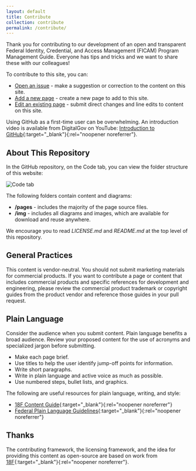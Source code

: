 ```yaml
---
layout: default
title: Contribute
collection: contribute
permalink: /contribute/
---
```


Thank you for contributing to our development of an open and transparent Federal Identity, Credential, and Access Management (FICAM) Program Management Guide. Everyone has tips and tricks and we want to share these with our colleagues!

To contribute to this site, you can:

- [Open an issue]({{site.baseurl}}/contribute/openissue) - make a suggestion or correction to the content on this site.
- [Add a new page]({{site.baseurl}}/contribute/addpage) - create a new page to add to this site.
- [Edit an existing page]({{site.baseurl}}/contribute/editpage) - submit direct changes and line edits to content on this site.

Using GitHub as a first-time user can be overwhelming. An introduction video is available from DigitalGov on YouTube: [Introduction to GitHub](https://youtu.be/uNa9GOtM6NE){:target="_blank"}{:rel="noopener noreferrer"}.

## About This Repository

In the GitHub repository, on the Code tab, you can view the folder structure of this website:

![Code tab]({{site.baseurl}}/img/CodeTab.png)

The following folders contain content and diagrams:

- **/pages** - includes the majority of the page source files.
- **/img** - includes all diagrams and images, which are available for download and reuse anywhere.

We encourage you to read *LICENSE.md* and *README.md* at the top level of this repository.

## General Practices

This content is vendor-neutral. You should not submit marketing materials for commercial products. If you want to contribute a page or content that includes commercial products and specific references for development and engineering, please review the commercial product trademark or copyright guides from the product vendor and reference those guides in your pull request.

## Plain Language

Consider the audience when you submit content. Plain language benefits a broad audience. Review your proposed content for the use of acronyms and specialized jargon before submitting.

- Make each page brief.
- Use titles to help the user identify jump-off points for information.
- Write short paragraphs.
- Write in plain language and active voice as much as possible.
- Use numbered steps, bullet lists, and graphics.

The following are useful resources for plain language, writing, and style:

- [18F Content Guide](https://content-guide.18f.gov/){:target="_blank"}{:rel="noopener noreferrer"}
- [Federal Plain Language Guidelines](http://www.plainlanguage.gov/){:target="_blank"}{:rel="noopener noreferrer"}

## Thanks

The contributing framework, the licensing framework, and the idea for providing this content as open-source are based on work from [18F](https://18f.gsa.gov/){:target="_blank"}{:rel="noopener noreferrer"}.
